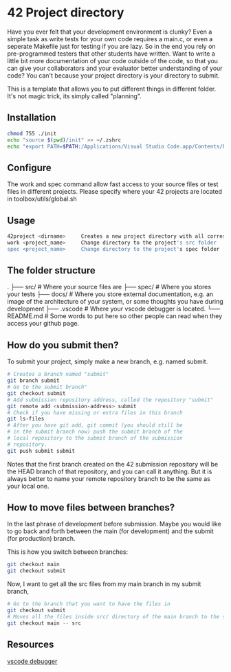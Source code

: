 # **42 Project directory**

Have you ever felt that your development environment is clunky? Even a simple task as write tests for your own code requires a main.c, or even a seperate Makefile just for testing if you are lazy. So in the end you rely on pre-programmed testers that other students have written. Want to write a little bit more documentation of your code outside of the code, so that you can give your collaborators and your evaluator better understanding of your code? You can't because your project directory is your directory to submit.

This is a template that allows you to put different things in different folder. It's not magic trick, its simply called "planning".

## Installation

```bash
chmod 755 ./init
echo "source $(pwd)/init" >> ~/.zshrc
echo "export PATH=$PATH:/Applications/Visual Studio Code.app/Contents/Resources/app/bin" >> ~/.zshrc
```

## Configure

The work and spec command allow fast access to your source files or test files in different projects. Please specify where your 42 projects are located in toolbox/utils/global.sh

## Usage

```bash
42project <dirname>     Creates a new project directory with all corresponding testing tools and development tools.
work <project_name>     Change directory to the project's src folder
spec <project_name>     Change directory to the project's spec folder
```

## The folder structure

.
├── src/                     # Where your source files are
├── spec/                    # Where you stores your tests
├── docs/                    # Where you store external documentation, e.g. an image of the architecture of your system, or some thoughts you have during development
├── .vscode                  # Where your vscode debugger is located.
└── README.md                # Some words to put here so other people can read when they access your github page.

## How do you submit then?

To submit your project, simply make a new branch, e.g. named submit.

```bash
# Creates a branch named "submit"
git branch submit
# Go to the submit branch"
git checkout submit
# Add submission repository address, called the repository "submit"
git remote add <submission-address> submit
# Check if you have missing or extra files in this branch
git ls-files
# After you have git add, git commit (you should still be 
# in the submit branch now) push the submit branch of the
# local repository to the submit branch of the submission 
# repository.
git push submit submit
```

Notes that the first branch created on the 42 submission repository will be the HEAD branch of that repository, and you can call it anything. But it is always better to name your remote repository branch to be the same as your local one.

## How to move files between branches?

In the last phrase of development before submission. Maybe you would like to go back and forth between the main (for development) and the submit (for production) branch.

This is how you switch between branches:

```bash
git checkout main
git checkout submit
```

Now, I want to get all the src files from my main branch in my submit branch, 

```bash
# Go to the branch that you want to have the files in
git checkout submit
# Moves all the files inside src/ directory of the main branch to the submit branch
git checkout main -- src
```

## Resources

[vscode debugger](https://haglobah.github.io/Mastering-42/core/vscode_debugger.html#Running%20the%20Debugger)